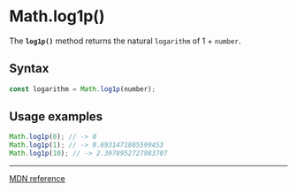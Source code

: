 # Math.log1p()

The **`log1p()`** method returns the natural `logarithm` of 1 + `number`.

## Syntax

```js
const logarithm = Math.log1p(number);
```

## Usage examples

```js
Math.log1p(0); // -> 0
Math.log1p(1); // -> 0.6931471805599453
Math.log1p(10); // -> 2.3978952727983707
```

---

[MDN reference](https://developer.mozilla.org/en-US/docs/Web/JavaScript/Reference/Global_Objects/Math/log1p)
